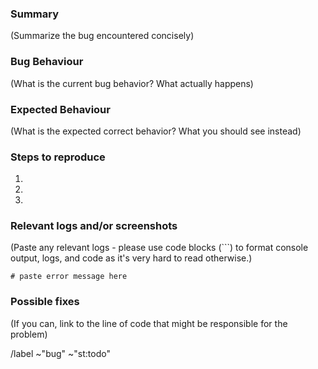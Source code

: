 ### Summary

(Summarize the bug encountered concisely)

### Bug Behaviour

(What is the current bug behavior? What actually happens)

### Expected Behaviour

(What is the expected correct behavior? What you should see instead)


### Steps to reproduce

1. 
2.
3. 

### Relevant logs and/or screenshots

(Paste any relevant logs - please use code blocks (```) to format console output,
logs, and code as it's very hard to read otherwise.)

```
# paste error message here
```

### Possible fixes

(If you can, link to the line of code that might be responsible for the problem)


/label ~"bug" ~"st:todo"